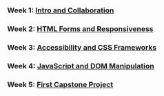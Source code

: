 ### Week 1: [Intro and Collaboration](https://github.com/CodeBitChips/Microverse/blob/main/Module-I/Week01)

### Week 2: [HTML Forms and Responsiveness](https://github.com/CodeBitChips/Microverse/blob/main/Module-I/Week02)

### Week 3: [Accessibility and CSS Frameworks](https://github.com/CodeBitChips/Microverse/blob/main/Module-I/Week03)

### Week 4: [JavaScript and DOM Manipulation](https://github.com/CodeBitChips/Microverse/blob/main/Module-I/Week04)

### Week 5: [First Capstone Project](https://github.com/CodeBitChips/Microverse/blob/main/Module-I/Week05)

